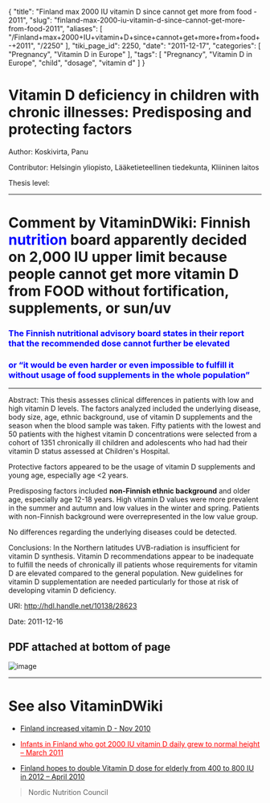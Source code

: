 {
    "title": "Finland max 2000 IU vitamin D since cannot get more from food - 2011",
    "slug": "finland-max-2000-iu-vitamin-d-since-cannot-get-more-from-food-2011",
    "aliases": [
        "/Finland+max+2000+IU+vitamin+D+since+cannot+get+more+from+food+-+2011",
        "/2250"
    ],
    "tiki_page_id": 2250,
    "date": "2011-12-17",
    "categories": [
        "Pregnancy",
        "Vitamin D in Europe"
    ],
    "tags": [
        "Pregnancy",
        "Vitamin D in Europe",
        "child",
        "dosage",
        "vitamin d"
    ]
}


# Vitamin D deficiency in children with chronic illnesses: Predisposing and protecting factors

Author: 	Koskivirta, Panu

Contributor: 	Helsingin yliopisto, Lääketieteellinen tiedekunta, Kliininen laitos

Thesis level: 	

- - - - - - - - - 

# Comment by VitaminDWiki: Finnish <span style="color:#00F;">nutrition </span>board apparently decided on 2,000 IU upper limit because people cannot get more vitamin D from FOOD without fortification, supplements, or sun/uv

### <span style="color:#00F;">The Finnish nutritional advisory board states in their report that the recommended dose cannot further be elevated</span>

### <span style="color:#00F;">or “it would be even harder or even impossible to fulfill it without usage of food supplements in the whole population”</span>

- - - - - - - - - - - - - 

Abstract: 	This thesis assesses clinical differences in patients with low and high vitamin D levels. The factors analyzed included the underlying disease, body size, age, ethnic background, use of vitamin D supplements and the season when the blood sample was taken. Fifty patients with the lowest and 50 patients with the highest vitamin D concentrations were selected from a cohort of 1351 chronically ill children and adolescents who had had their vitamin D status assessed at Children's Hospital. 

Protective factors appeared to be the usage of vitamin D supplements and young age, especially age <2 years. 

Predisposing factors included  **non-Finnish ethnic background**  and older age, especially age 12-18 years. High vitamin D values were more prevalent in the summer and autumn and low values in the winter and spring. Patients with non-Finnish background were overrepresented in the low value group. 

No differences regarding the underlying diseases could be detected. 

Conclusions: In the Northern latitudes UVB-radiation is insufficient for vitamin D synthesis. Vitamin D recommendations appear to be inadequate to fulfill the needs of chronically ill patients whose requirements for vitamin D are elevated compared to the general population. New guidelines for vitamin D supplementation are needed particularly for those at risk of developing vitamin D deficiency.

URI: 	http://hdl.handle.net/10138/28623

Date: 	2011-12-16

## PDF attached at bottom of page

<img src="https://d1bk1kqxc0sym.cloudfront.net/attachments/jpeg/finland-d-2010-rda.jpg" alt="image">

- - - - - - - - - - - 

# See also VitaminDWiki

* [Finland increased vitamin D - Nov 2010](/posts/finland-increased-vitamin-d)

* <a href="/posts/infants-in-finland-who-got-2000-iu-vitamin-d-daily-grew-to-normal-height" style="color: red; text-decoration: underline;" title="This link has an unknown page_id: 1509">Infants in Finland who got 2000 IU vitamin D daily grew to normal height – March 2011</a>

* [Finland hopes to double Vitamin D dose for elderly from 400 to 800 IU in 2012 – April 2010](/posts/finland-hopes-to-double-vitamin-d-dose-for-elderly-from-400-to-800-iu-in-2012)

> Nordic Nutrition Council